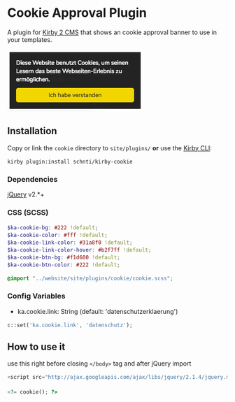 # Cookie Approval Plugin

A plugin for [Kirby 2 CMS](http://getkirby.com) that shows an cookie approval banner to use in your templates.

![Cookie Approval Plugin Example](./cookie.png)

## Installation

Copy or link the `cookie` directory to `site/plugins/` **or** use the [Kirby CLI](https://github.com/getkirby/cli):

```
kirby plugin:install schnti/kirby-cookie
```

### Dependencies

[jQuery](https://jquery.com) v2.*+

### CSS (SCSS)
```SCSS
$ka-cookie-bg: #222 !default;
$ka-cookie-color: #fff !default;
$ka-cookie-link-color: #31a8f0 !default;
$ka-cookie-link-color-hover: #b2f7ff !default;
$ka-cookie-btn-bg: #f1d600 !default;
$ka-cookie-btn-color: #222 !default;
```

```SCSS
@import "../website/site/plugins/cookie/cookie.scss";
```

### Config Variables

* ka.cookie.link: String (default: 'datenschutzerklaerung')


```php
c::set('ka.cookie.link', 'datenschutz');
```

## How to use it

use this right before closing `</body>` tag and after jQuery import

```php
<script src="http://ajax.googleapis.com/ajax/libs/jquery/2.1.4/jquery.min.js"></script>

<?= cookie(); ?>
```